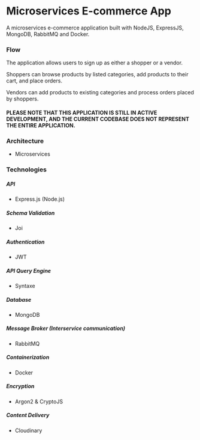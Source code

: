 # Microservices E-commerce App

A microservices e-commerce application built with NodeJS, ExpressJS, MongoDB, RabbitMQ and Docker.

### Flow

The application allows users to sign up as either a shopper or a vendor.

Shoppers can browse products by listed categories, add products to their cart, and place orders.

Vendors can add products to existing categories and process orders placed by shoppers. 

#### __PLEASE NOTE THAT THIS APPLICATION IS STILL IN ACTIVE DEVELOPMENT, AND THE CURRENT CODEBASE DOES NOT REPRESENT THE ENTIRE APPLICATION.__

### Architecture

- Microservices

### Technologies

##### API

- Express.js (Node.js)

##### Schema Validation

- Joi

##### Authentication

- JWT

##### API Query Engine

- Syntaxe

##### Database

- MongoDB

##### Message Broker (Interservice communication)

- RabbitMQ

##### Containerization

- Docker

##### Encryption

- Argon2 & CryptoJS  

##### Content Delivery

- Cloudinary
